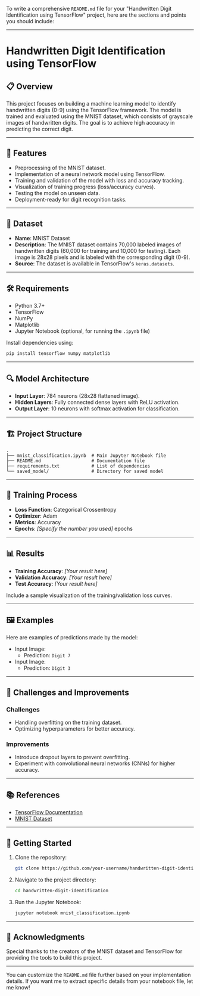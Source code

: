 To write a comprehensive `README.md` file for your "Handwritten Digit Identification using TensorFlow" project, here are the sections and points you should include:

---

# Handwritten Digit Identification using TensorFlow

## 📋 Overview
This project focuses on building a machine learning model to identify handwritten digits (0-9) using the TensorFlow framework. The model is trained and evaluated using the MNIST dataset, which consists of grayscale images of handwritten digits. The goal is to achieve high accuracy in predicting the correct digit.

---

## 🚀 Features
- Preprocessing of the MNIST dataset.
- Implementation of a neural network model using TensorFlow.
- Training and validation of the model with loss and accuracy tracking.
- Visualization of training progress (loss/accuracy curves).
- Testing the model on unseen data.
- Deployment-ready for digit recognition tasks.

---

## 📁 Dataset
- **Name**: MNIST Dataset
- **Description**: The MNIST dataset contains 70,000 labeled images of handwritten digits (60,000 for training and 10,000 for testing). Each image is 28x28 pixels and is labeled with the corresponding digit (0-9).
- **Source**: The dataset is available in TensorFlow's `keras.datasets`.

---

## 🛠️ Requirements
- Python 3.7+
- TensorFlow
- NumPy
- Matplotlib
- Jupyter Notebook (optional, for running the `.ipynb` file)

Install dependencies using:
```bash
pip install tensorflow numpy matplotlib
```

---

## 🔍 Model Architecture
- **Input Layer**: 784 neurons (28x28 flattened image).
- **Hidden Layers**: Fully connected dense layers with ReLU activation.
- **Output Layer**: 10 neurons with softmax activation for classification.

---

## 🏗️ Project Structure
```
.
├── mnist_classification.ipynb  # Main Jupyter Notebook file
├── README.md                   # Documentation file
├── requirements.txt            # List of dependencies
└── saved_model/                # Directory for saved model
```

---

## 🧪 Training Process
- **Loss Function**: Categorical Crossentropy
- **Optimizer**: Adam
- **Metrics**: Accuracy
- **Epochs**: _[Specify the number you used]_ epochs

---

## 📊 Results
- **Training Accuracy**: _[Your result here]_
- **Validation Accuracy**: _[Your result here]_
- **Test Accuracy**: _[Your result here]_

Include a sample visualization of the training/validation loss curves.

---

## 🖼️ Examples
Here are examples of predictions made by the model:
- Input Image: 
  - Prediction: `Digit 7`
- Input Image:
  - Prediction: `Digit 3`

---

## 🧩 Challenges and Improvements
### Challenges
- Handling overfitting on the training dataset.
- Optimizing hyperparameters for better accuracy.

### Improvements
- Introduce dropout layers to prevent overfitting.
- Experiment with convolutional neural networks (CNNs) for higher accuracy.

---

## 📚 References
- [TensorFlow Documentation](https://www.tensorflow.org/)
- [MNIST Dataset](http://yann.lecun.com/exdb/mnist/)

---

## 🏁 Getting Started
1. Clone the repository:
    ```bash
    git clone https://github.com/your-username/handwritten-digit-identification.git
    ```
2. Navigate to the project directory:
    ```bash
    cd handwritten-digit-identification
    ```
3. Run the Jupyter Notebook:
    ```bash
    jupyter notebook mnist_classification.ipynb
    ```

---

## 🙌 Acknowledgments
Special thanks to the creators of the MNIST dataset and TensorFlow for providing the tools to build this project.

---

You can customize the `README.md` file further based on your implementation details. If you want me to extract specific details from your notebook file, let me know!
